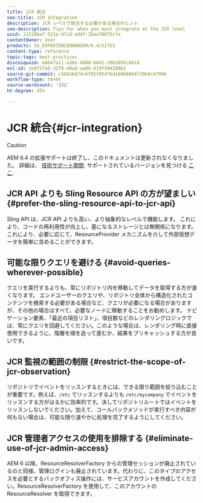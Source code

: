 ```yaml
---
title: JCR 統合
seo-title: JCR Integration
description: JCR レベルで統合する必要がある場合のヒント
seo-description: Tips for when you must integrate at the JCR level
uuid: 11518baf-521e-471d-ad4f-2baa76075cfa
contentOwner: User
products: SG_EXPERIENCEMANAGER/6.4/SITES
content-type: reference
topic-tags: best-practices
discoiquuid: e6647a11-a36e-4808-bb61-29b2895c6b1d
exl-id: 3e9727a5-32f8-40ad-aa06-619f50d109b2
source-git-commit: c5b816d74c6f02f85476d16868844f39b4c47996
workflow-type: tm+mt
source-wordcount: '331'
ht-degree: 45%

---
```


# JCR 統合{#jcr-integration}

>[!CAUTION]
>
>AEM 6.4 の拡張サポートは終了し、このドキュメントは更新されなくなりました。 詳細は、 [技術サポート期間](https://helpx.adobe.com/jp/support/programs/eol-matrix.html). サポートされているバージョンを見つける [ここ](https://experienceleague.adobe.com/docs/?lang=ja).

## JCR API よりも Sling Resource API の方が望ましい {#prefer-the-sling-resource-api-to-jcr-api}

Sling API は、JCR API よりも高い、より抽象的なレベルで機能します。 これにより、コードの再利用性が向上し、基になるストレージとは無関係になります。 これにより、必要に応じて、ResourceProvider メカニズムを介して外部仮想データを簡単に含めることができます。

## 可能な限りクエリを避ける {#avoid-queries-wherever-possible}

クエリを実行するよりも、常にリポジトリ内を移動してデータを取得する方が速くなります。 エンドユーザーのクエリや、リポジトリ全体から構造化されたコンテンツを検索する必要がある場合など、クエリが必要になる場合がありますが、その他の場合はすべて、必要なノードに移動することをお勧めします。 ナビゲーション要素、「最近の項目リスト」、項目数などのレンダリングロジックでは、常にクエリを回避してください。このような場合は、レンダリング時に直接使用できるように、階層を順を追って進むか、結果をプリキャッシュする方が良いです。

## JCR 監視の範囲の制限 {#restrict-the-scope-of-jcr-observation}

リポジトリでイベントをリッスンするときには、できる限り範囲を絞り込むことが重要です。例えば、`/etc` でリッスンするよりも `/etc/mycompany` でイベントをリッスンする方がはるかに効率的です。決してリポジトリルートではイベントをリッスンしないでください。加えて、コールバックメソッドが実行すべき内容が何もない場合は、可能な限り速やかに処理を完了するようにしてください。

## JCR 管理者アクセスの使用を排除する {#eliminate-use-of-jcr-admin-access}

AEM 6 以降、ResourceResolverFactory からの管理セッションが廃止されているのと同様、管理ログインも廃止されています。代わりに、このタイプのアクセスを必要とするバックオフィス操作には、サービスアカウントを作成してください。ResourceResolverFactory を使用して、このアカウントの ResourceResolver を取得できます。
